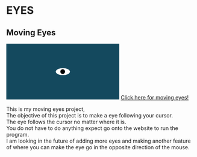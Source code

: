 # EYES
## Moving Eyes

<img src="eye.png" width='300'/>
<a href="https://vrajmannan2.github.io/movingeyes/"> Click here for moving eyes!</a>
<p> This is my moving eyes project, <br>
  The objective of this project is to make a eye following your cursor. <br>
  The eye follows the cursor no matter where it is. <br>
  You do not have to do anything expect go onto the website to run the program.<br>
  I am looking in the future of adding more eyes and making another feature of where you can make the eye go in the opposite direction of the mouse.<br>
  </p>
